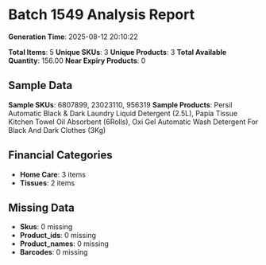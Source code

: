 # Batch 1549 Analysis Report

**Generation Time**: 2025-08-12 20:10:22

**Total Items**: 5
**Unique SKUs**: 3
**Unique Products**: 3
**Total Available Quantity**: 156.00
**Near Expiry Products**: 0

## Sample Data
**Sample SKUs**: 6807899, 23023110, 956319
**Sample Products**: Persil Automatic Black & Dark Laundry Liquid Detergent (2.5L), Papia Tissue Kitchen Towel Oil Absorbent (6Rolls), Oxi Gel Automatic Wash Detergent For Black And Dark Clothes (3Kg)

## Financial Categories
- **Home Care**: 3 items
- **Tissues**: 2 items

## Missing Data
- **Skus**: 0 missing
- **Product_ids**: 0 missing
- **Product_names**: 0 missing
- **Barcodes**: 0 missing
